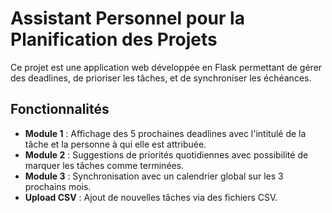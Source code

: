 # Assistant Personnel pour la Planification des Projets

Ce projet est une application web développée en Flask permettant de gérer des deadlines, de prioriser les tâches, et de synchroniser les échéances.

## Fonctionnalités

- **Module 1** : Affichage des 5 prochaines deadlines avec l'intitulé de la tâche et la personne à qui elle est attribuée.
- **Module 2** : Suggestions de priorités quotidiennes avec possibilité de marquer les tâches comme terminées.
- **Module 3** : Synchronisation avec un calendrier global sur les 3 prochains mois.
- **Upload CSV** : Ajout de nouvelles tâches via des fichiers CSV.


